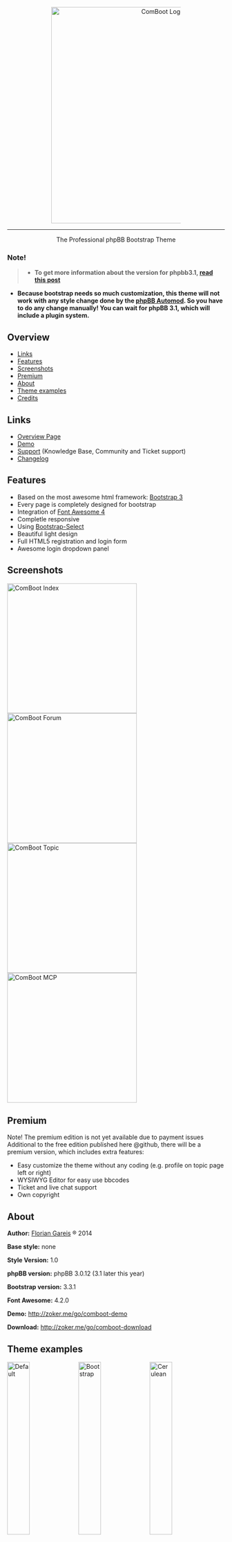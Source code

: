 <p align="center"><a href="http://zoker.me/go/comboot" target="_blank"><img src="https://github.com/TheZoker/ComBoot-Free/blob/master/imageset/site_logo.png" alt="ComBoot Logo" width="500px" style="max-width:300px"/></a></p>

---
<p align="center">The Professional phpBB Bootstrap Theme</p>

### Note!
> - **To get more information about the version for phpbb3.1, [read this post](http://comboot.de/blog/dev/phpbb-3-1/)**
- **Because bootstrap needs so much customization, this theme will not work with any style change done by the [phpBB Automod](https://www.phpbb.com/mods/automod/). So you have to do any change manually! You can wait for phpBB 3.1, which will include a plugin system.**


## Overview
- [Links](#links)
- [Features](#features)
- [Screenshots](#screenshots)
- [Premium](#premium)
- [About](#about)
- [Theme examples](#theme-examples)
- [Credits](#credits)

## Links
- [Overview Page](http://zoker.me/go/comboot)
- [Demo](http://zoker.me/go/comboot-demo)
- [Support](http://zoker.me/go/comboot-support) (Knowledge Base, Community and Ticket support)
- [Changelog](http://zoker.me/go/comboot-changelog)

## Features
* Based on the most awesome html framework: [Bootstrap 3](http://twitter.github.com/bootstrap/)
* Every page is completely designed for bootstrap
* Integration of [Font Awesome 4](http://fontawesome.io/)
* Completle responsive
* Using [Bootstrap-Select](http://silviomoreto.github.io/bootstrap-select/)
* Beautiful light design
* Full HTML5 registration and login form 
* Awesome login dropdown panel

## Screenshots
<a href="http://zoker.me/images/#4/14128869733844" target="_blank"><img src="http://zoker.me/images/uploads/big/844b5982b0561dafcded503aeac75b24.png" alt="ComBoot Index" width="300px" style="max-width:300px"/></a><a href="http://zoker.me/images/#4/14128869728118" target="_blank"><img src="http://zoker.me/images/uploads/big/96bbd5fb9d32f6923670faf0848e013a.png" alt="ComBoot Forum" width="300px" style="max-width:300px"/></a>
<a href="http://zoker.me/images/#4/14128869716676" target="_blank"><img src="http://zoker.me/images/uploads/big/d2da42f45b1add9e41d1660b609f037c.png" alt="ComBoot Topic" width="300px" style="max-width:300px"/></a><a href="http://zoker.me/images/#4/14128869720209" target="_blank"><img src="http://zoker.me/images/uploads/big/804be621ecefcfd10a89b298a41e5d1d.png" alt="ComBoot MCP" width="300px" style="max-width:300px"/></a>

## Premium
Note! The premium edition is not yet available due to payment issues
Additional to the free edition published here @github, there will be a premium version, which includes extra features:
* Easy customize the theme without any coding (e.g. profile on topic page left or right)
* WYSIWYG Editor for easy use bbcodes
* Ticket and live chat support
* Own copyright

## About
**Author:** [Florian Gareis](http://www.florian-gareis.de) ® 2014

**Base style:** none

**Style Version:** 1.0

**phpBB version:** phpBB 3.0.12 (3.1 later this year)

**Bootstrap version:** 3.3.1

**Font Awesome:** 4.2.0

**Demo:** http://zoker.me/go/comboot-demo

**Download:** http://zoker.me/go/comboot-download

## Theme examples
<a href="http://comboot.de/demo/free/#default" target="_blank"><img title="Default" src="http://cdn.zoker.me/bootstrap/thumbnail.png" width="32%"></a>
<a href="http://comboot.de/demo/free/#bootstrap" target="_blank"><img title="Bootstrap" src="http://cdn.zoker.me/bootswatch/bootstrap/thumbnail.png" width="32%"></a>
<a href="http://comboot.de/demo/free/#cerulean" target="_blank"><img title="Cerulean" src="http://bootswatch.com/yeti/thumbnail.png" width="32%"></a>

<a href="http://comboot.de/demo/free/#cosmo" target="_blank"><img title="Cosmo" src="http://bootswatch.com/cosmo/thumbnail.png" width="32%"></a>
<a href="http://comboot.de/demo/free/#cyborg" target="_blank"><img title="Cyborg" src="http://bootswatch.com/cyborg/thumbnail.png" width="32%"></a>
<a href="http://comboot.de/demo/free/#darkly" target="_blank"><img title="Darkly" src="http://bootswatch.com/darkly/thumbnail.png" width="32%"></a>

<a href="http://comboot.de/demo/free/#flatly" target="_blank"><img title="Flatly" src="http://bootswatch.com/flatly/thumbnail.png" width="32%"></a>
<a href="http://comboot.de/demo/free/#journal" target="_blank"><img title="Journal" src="http://bootswatch.com/journal/thumbnail.png" width="32%"></a>
<a href="http://comboot.de/demo/free/#lumen" target="_blank"><img title="Lumen" src="http://bootswatch.com/lumen/thumbnail.png" width="32%"></a>

<a href="http://comboot.de/demo/free/#paper" target="_blank"><img title="Paper" src="http://bootswatch.com/paper/thumbnail.png" width="32%"></a>
<a href="http://comboot.de/demo/free/#readable" target="_blank"><img title="Readable" src="http://bootswatch.com/readable/thumbnail.png" width="32%"></a>
<a href="http://comboot.de/demo/free/#sandstone" target="_blank"><img title="Sandstone" src="http://bootswatch.com/sandstone/thumbnail.png" width="32%"></a>

<a href="http://comboot.de/demo/free/#simplex" target="_blank"><img title="Simplex" src="http://bootswatch.com/simplex/thumbnail.png" width="32%"></a>
<a href="http://comboot.de/demo/free/#slate" target="_blank"><img title="Slate" src="http://bootswatch.com/slate/thumbnail.png" width="32%"></a>
<a href="http://comboot.de/demo/free/#spacelab" target="_blank"><img title="Spacelab" src="http://bootswatch.com/spacelab/thumbnail.png" width="32%"></a>

<a href="http://comboot.de/demo/free/#superhero" target="_blank"><img title="Superhero" src="http://bootswatch.com/superhero/thumbnail.png" width="32%"></a>
<a href="http://comboot.de/demo/free/#united" target="_blank"><img title="United" src="http://bootswatch.com/united/thumbnail.png" width="32%"></a>
<a href="http://comboot.de/demo/free/#yeti" target="_blank"><img title="Yeti" src="http://bootswatch.com/yeti/thumbnail.png" width="32%"></a>

## Credits
* [Support glyph and fa icon inside input](http://bootsnipp.com/snippets/featured/support-glyph-and-fa-icon-inside-input)
* [Mix & Match Login](http://bootsnipp.com/snippets/featured/mix-amp-match-login)
* [Mix & Match Register](http://bootsnipp.com/snippets/featured/mix-amp-match-register)
* [Bootstrap-Select](http://silviomoreto.github.io/bootstrap-select/)
* [User Detail Panel](http://bootsnipp.com/snippets/featured/user-detail-panel)
* [Bootstrap Badger](http://bootsnipp.com/snippets/featured/bootstrap-badger)
* [jQuery Checkbox Buttons](http://bootsnipp.com/snippets/featured/jquery-checkbox-buttons)
* [HTML Editor WYSIWYG Interface](http://bootsnipp.com/snippets/featured/html-editor-wysiwyg-interface)
* [Button with labels](http://bootsnipp.com/snippets/featured/buttons-with-labels)
* [Triangle Breadcrumbs Arrows](http://bootsnipp.com/snippets/featured/triangle-breadcrumbs-arrows)
* [Alert Messages like the docs](http://bootsnipp.com/snippets/featured/alert-messages-like-the-docs)
* [Collapsible Panel](http://bootsnipp.com/snippets/featured/collapsible-panel)
* [Link to top page](http://bootsnipp.com/snippets/featured/link-to-top-page)
* [WYSIWYG Editor](http://www.wysibb.com/)
* [Code Syntax Highlighter](http://prismjs.com/)
* [Lightbox](http://www.jasonbutz.info/bootstrap-lightbox/)
* [Angular.js](angularjs.org)

---

<p align="center">Copyright &copy; 2014 <a href="http://www.florian-gareis.de" target="_blank">Florian Gareis</a>. Licensed under the terms of the <a href="LICENSE.md" target="_blank">MIT License</a></p>
